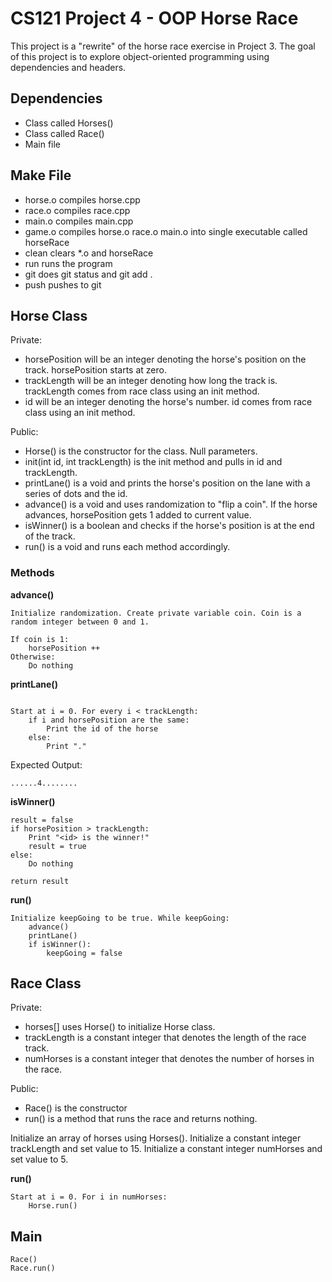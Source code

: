 # CS121 Project 4 - OOP Horse Race

This project is a "rewrite" of the horse race exercise in Project 3. The goal of this project is to explore object-oriented programming using dependencies and headers. 

## Dependencies

- Class called Horses()
- Class called Race()
- Main file

## Make File

- horse.o compiles horse.cpp
- race.o compiles race.cpp
- main.o compiles main.cpp
- game.o compiles horse.o race.o main.o into single executable called horseRace
- clean clears *.o and horseRace
- run runs the program
- git does git status and git add .
- push pushes to git
  
## Horse Class

Private:

- horsePosition will be an integer denoting the horse's position on the track. horsePosition starts at zero. 
- trackLength will be an integer denoting how long the track is. trackLength comes from race class using an init method.
- id will be an integer denoting the horse's number. id comes from race class using an init method. 

Public:

- Horse() is the constructor for the class. Null parameters. 
- init(int id, int trackLength) is the init method and pulls in id and trackLength.
- printLane() is a void and prints the horse's position on the lane with a series of dots and the id. 
- advance() is a void and uses randomization to "flip a coin". If the horse advances, horsePosition gets 1 added to current value. 
- isWinner() is a boolean and checks if the horse's position is at the end of the track. 
- run() is a void and runs each method accordingly. 

### Methods

**advance()**

```
Initialize randomization. Create private variable coin. Coin is a random integer between 0 and 1. 

If coin is 1:
	horsePosition ++
Otherwise:
	Do nothing
```

**printLane()**

```

Start at i = 0. For every i < trackLength:
	if i and horsePosition are the same:
		Print the id of the horse
	else:
		Print "."
```

Expected Output:

```
......4........
```

**isWinner()**

```
result = false
if horsePosition > trackLength:
	Print "<id> is the winner!"
	result = true
else:
	Do nothing

return result
```

**run()**

```
Initialize keepGoing to be true. While keepGoing:
	advance()
	printLane()
	if isWinner():
		keepGoing = false

```

## Race Class

Private:

- horses[] uses Horse() to initialize Horse class. 
- trackLength is a constant integer that denotes the length of the race track. 
- numHorses is a constant integer that denotes the number of horses in the race. 

Public:

- Race() is the constructor
- run() is a method that runs the race and returns nothing. 


Initialize an array of horses using Horses(). Initialize a constant integer
trackLength and set value to 15. Initialize a constant integer numHorses and set value to 5. 

**run()**

```
Start at i = 0. For i in numHorses:
	Horse.run()
```

## Main

```
Race()
Race.run()
```
